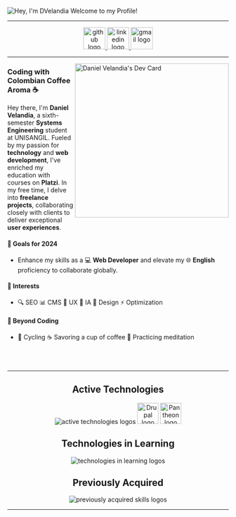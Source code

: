 ![Hey, I'm DVelandia Welcome to my Profile!](https://readme-typing-svg.demolab.com?font=Operator+Mono&size=37&duration=2800&pause=2000&color=FAFAFA&center=true&vCenter=true&width=940&lines=Hey%2C+I'm+DVelandia+Welcome+to+my+profile!)

---

<p align="center">
  <a href="https://profile-summary-for-github.herokuapp.com/user/DVelandia" target="_blank">
    <img alt="github logo" width="50" height="50" src="https://api.iconify.design/mdi:github.svg?color=white" />
  </a>
  <a href="https://www.linkedin.com/in/DVelandia" target="_blank">
    <img alt="linkedin logo" width="50" height="50" src="https://api.iconify.design/mdi:linkedin.svg?color=white" />
  </a>
  <a href="mailto:dfvf03@gmail.com" target="_blank">
    <img alt="gmail logo" width="50" height="50" src="https://api.iconify.design/mdi:gmail.svg?color=white" />
  </a>
</p>

---

<a href="https://app.daily.dev/DVelandia">
  <img align="right" src="https://api.daily.dev/devcards/ed35583d0e564721befe1199e723628c.png?r=lj9" width="350" alt="Daniel Velandia's Dev Card"/>
</a>

### Coding with Colombian Coffee Aroma ☕️

Hey there, I'm **Daniel Velandia**, a sixth-semester **Systems Engineering** student at UNISANGIL. Fueled by my passion for **technology** and **web development**, I've enriched my education with courses on **Platzi**. In my free time, I delve into **freelance projects**, collaborating closely with clients to deliver exceptional **user experiences**.

#### 🚀 Goals for 2024
- Enhance my skills as a 💻 **Web Developer** and elevate my 🌐 **English** proficiency to collaborate globally.

#### 🧠 Interests
- 🔍 SEO  📊 CMS  👥 UX  🤖 IA  🎨 Design ⚡ Optimization

#### 🌟 Beyond Coding
- 🚴 Cycling  ☕ Savoring a cup of coffee  🧘 Practicing meditation

<br><br>

---

<div align="center">
  <h2>Active Technologies</h2>
  <img src="https://skillicons.dev/icons?i=html,css,sass,bootstrap,tailwind,js,nodejs,jquery,ts,php,symfony,docker,wordpress" alt="active technologies logos"/>
<img src="https://cdn.simpleicons.org/drupal/0678BE" alt="Drupal logo" height="48" width="48"/>
<img src="https://cdn.simpleicons.org/pantheon/FFF" alt="Pantheon logo" height="48" width="48"/>
</div>

<div align="center">
  <h2>Technologies in Learning</h2>
  <img src="https://skillicons.dev/icons?i=angular,astro,express,aws,cloudflare,gcp,jest" alt="technologies in learning logos"/>
</div>

<div align="center">
  <h2>Previously Acquired</h2>
  <img src="https://skillicons.dev/icons?i=git,gitlab,github,figma,ps,xd,cpp,java,maven,mysql,sqlite,blender,pug" alt="previously acquired skills logos"/>
</div>

---
